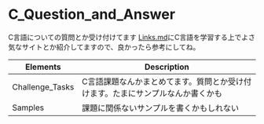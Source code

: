 # C_Question_and_Answer

C言語についての質問とか受け付けてます
[Links.md](https://github.com/CIRKIT-ARC-1stGrade/C_Question_and_Answer/blob/master/Links.md "links")にC言語を学習する上でよさ気なサイトとか紹介してますので、良かったら参考にしてね。

Elements | Description  
--- | ---  
Challenge_Tasks | C言語課題なんかまとめてます。質問とか受け付けます。たまにサンプルなんか書くかも  
Samples | 課題に関係ないサンプルを書くかもしれない  